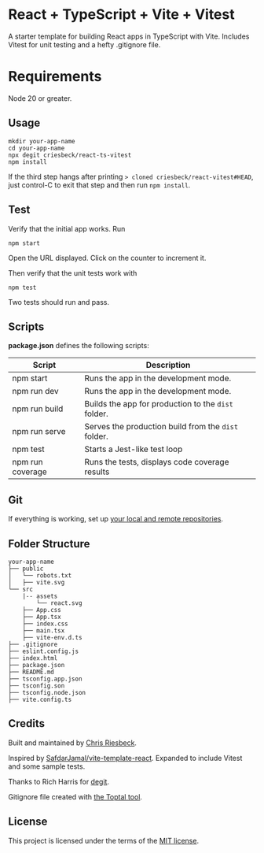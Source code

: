 # React + TypeScript + Vite + Vitest

A starter template for building React apps in TypeScript with Vite. Includes Vitest for unit testing and
a hefty .gitignore file.

# Requirements

Node 20 or greater.

## Usage

```
mkdir your-app-name
cd your-app-name
npx degit criesbeck/react-ts-vitest
npm install
```
If the third step hangs after printing ``> cloned criesbeck/react-vitest#HEAD``, 
just control-C to exit that step and then run ``npm install``.

## Test

Verify that the initial app works. Run

```
npm start
```

Open the URL displayed. Click on the counter to increment it.

Then verify that the unit tests work with

```
npm test
```

Two tests should run and pass. 

## Scripts

**package.json** defines the following scripts:

| Script           | Description                                         |
| -----------------| --------------------------------------------------- |
| npm start        | Runs the app in the development mode.               |
| npm run dev      | Runs the app in the development mode.               |
| npm run build    | Builds the app for production to the `dist` folder. |
| npm run serve    | Serves the production build from the `dist` folder. |
| npm test         | Starts a Jest-like test loop                        |
| npm run coverage | Runs the tests, displays code coverage results      |


## Git

If everything is working, set up [your local and remote repositories](https://docs.github.com/en/get-started/importing-your-projects-to-github/importing-source-code-to-github/adding-locally-hosted-code-to-github#adding-a-local-repository-to-github-using-git).

## Folder Structure

```
your-app-name
├── public
│   └── robots.txt
│   ├── vite.svg
└── src
    |-- assets
        └── react.svg
    ├── App.css
    ├── App.tsx
    ├── index.css
    ├── main.tsx
    ├── vite-env.d.ts
├── .gitignore
├── eslint.config.js
├── index.html
├── package.json
├── README.md
├── tsconfig.app.json
├── tsconfig.son
├── tsconfig.node.json
├── vite.config.ts
```

## Credits

Built and maintained by [Chris Riesbeck](https://github.com/criesbeck).

Inspired by [SafdarJamal/vite-template-react](https://github.com/SafdarJamal/vite-template-react).
Expanded to include Vitest and some sample tests.

Thanks to Rich Harris for [degit](https://www.npmjs.com/package/degit).

Gitignore file created with [the Toptal tool](https://www.toptal.com/developers/gitignore/api/react,firebase,visualstudiocode,macos,windows).


## License

This project is licensed under the terms of the [MIT license](./LICENSE).
